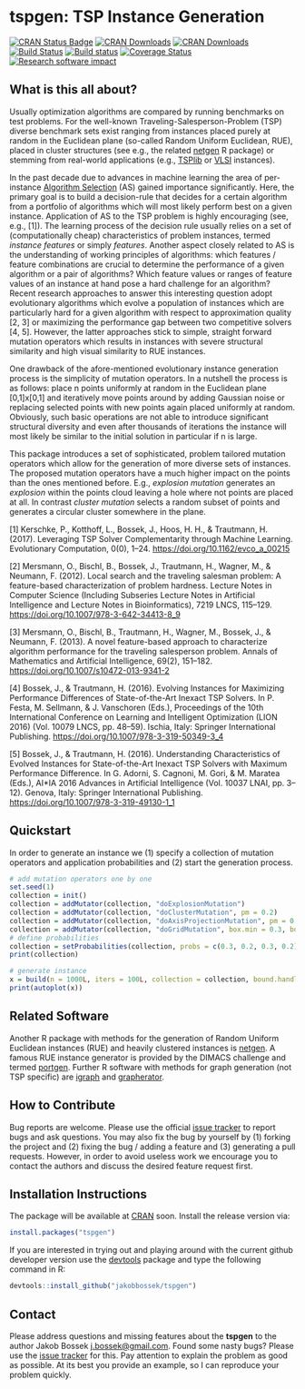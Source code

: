 # tspgen: TSP Instance Generation

[![CRAN Status Badge](http://www.r-pkg.org/badges/version/tspgen)](http://cran.r-project.org/web/packages/tspgen)
[![CRAN Downloads](http://cranlogs.r-pkg.org/badges/tspgen)](http://cran.rstudio.com/web/packages/tspgen/index.html)
[![CRAN Downloads](http://cranlogs.r-pkg.org/badges/grand-total/tspgen?color=orange)](http://cran.rstudio.com/web/packages/tspgen/index.html)
[![Build Status](https://travis-ci.org/jakobbossek/tspgen.svg?branch=master)](https://travis-ci.org/jakobbossek/tspgen)
[![Build status](https://ci.appveyor.com/api/projects/status/eu0nns2dsgocwntw/branch/master?svg=true)](https://ci.appveyor.com/project/jakobbossek/tspgen/branch/master)
[![Coverage Status](https://coveralls.io/repos/github/jakobbossek/tspgen/badge.svg?branch=master)](https://coveralls.io/github/jakobbossek/tspgen?branch=master)
[![Research software impact](http://depsy.org/api/package/cran/tspgen/badge.svg)](http://depsy.org/package/r/tspgen)

## What is this all about?

Usually optimization algorithms are compared by running benchmarks on test problems. For the well-known Traveling-Salesperson-Problem (TSP) diverse benchmark sets exist ranging from instances placed purely at random in the Euclidean plane (so-called Random Uniform Euclidean, RUE), placed in cluster structures (see e.g., the related [netgen](https://github.com/jakobbossek/netgen) R package) or stemming from real-world applications (e.g., [TSPlib](https://www.iwr.uni-heidelberg.de/groups/comopt/software/TSPLIB95/) or [VLSI](http://www.math.uwaterloo.ca/tsp/vlsi/) instances). 

In the past decade due to advances in machine learning the area of per-instance [Algorithm Selection](https://en.wikipedia.org/wiki/Algorithm_selection) (AS) gained importance significantly. Here, the primary goal is to build a decision-rule that decides for a certain algorithm from a portfolio of algorithms which will most likely perform best on a given instance. Application of AS to the TSP problem is highly encouraging (see, e.g., [1]). The learning process of the decision rule usually relies on a set of (computationally cheap) characteristics of problem instances, termed *instance features* or simply *features*. Another aspect closely related to AS is the understanding of working principles of algorithms: which features / feature combinations are crucial to determine the performance of a given algorithm or a pair of algorithms? Which feature values or ranges of feature values of an instance at hand pose a hard challenge for an algorithm?
Recent research approaches to answer this interesting question adopt evolutionary algorithms which evolve a population of instances which are particularly hard for a given algorithm with respect to approximation quality [2, 3] or maximizing the performance gap between two competitive solvers [4, 5]. However, the latter approaches stick to simple, straight forward mutation operators which results in instances with severe structural similarity and high visual similarity to RUE instances.

One drawback of the afore-mentioned evolutionary instance generation process is the simplicity of mutation operators. In a nutshell the process is as follows: place n points uniformly at random in the Euclidean plane [0,1]x[0,1] and iteratively move points around by adding Gaussian noise or replacing selected points with new points again placed uniformly at random. Obviously, such basic operations are not able to introduce significant structural diversity and even after thousands of iterations the instance will most likely be similar to the initial solution in particular if n is large.

This package introduces a set of sophisticated, problem tailored mutation operators which allow for the generation of more diverse sets of instances. The proposed mutation operators have a much higher impact on the points than the ones mentioned before. E.g., *explosion mutation* generates an *explosion* within the points cloud leaving a hole where not points are placed at all. In contrast *cluster mutation* selects a random subset of points and generates a circular cluster somewhere in the plane.

[1] Kerschke, P., Kotthoff, L., Bossek, J., Hoos, H. H., & Trautmann, H. (2017). Leveraging TSP Solver Complementarity through Machine Learning. Evolutionary Computation, 0(0), 1–24. https://doi.org/10.1162/evco_a_00215

[2] Mersmann, O., Bischl, B., Bossek, J., Trautmann, H., Wagner, M., & Neumann, F. (2012). Local search and the traveling salesman problem: A feature-based characterization of problem hardness. Lecture Notes in Computer Science (Including Subseries Lecture Notes in Artificial Intelligence and Lecture Notes in Bioinformatics), 7219 LNCS, 115–129. https://doi.org/10.1007/978-3-642-34413-8_9

[3] Mersmann, O., Bischl, B., Trautmann, H., Wagner, M., Bossek, J., & Neumann, F. (2013). A novel feature-based approach to characterize algorithm performance for the traveling salesperson problem. Annals of Mathematics and Artificial Intelligence, 69(2), 151–182. https://doi.org/10.1007/s10472-013-9341-2

[4] Bossek, J., & Trautmann, H. (2016). Evolving Instances for Maximizing Performance Differences of State-of-the-Art Inexact TSP Solvers. In P. Festa, M. Sellmann, & J. Vanschoren (Eds.), Proceedings of the 10th International Conference on Learning and Intelligent Optimization (LION 2016) (Vol. 10079 LNCS, pp. 48–59). Ischia, Italy: Springer International Publishing. https://doi.org/10.1007/978-3-319-50349-3_4

[5] Bossek, J., & Trautmann, H. (2016). Understanding Characteristics of Evolved Instances for State-of-the-Art Inexact TSP Solvers with Maximum Performance Difference. In G. Adorni, S. Cagnoni, M. Gori, & M. Maratea (Eds.), AI*IA 2016 Advances in Artificial Intelligence (Vol. 10037 LNAI, pp. 3–12). Genova, Italy: Springer International Publishing. https://doi.org/10.1007/978-3-319-49130-1_1

## Quickstart

In order to generate an instance we (1) specify a collection of mutation operators and application probabilities and (2) start the generation process.

```r
# add mutation operators one by one
set.seed(1)
collection = init()
collection = addMutator(collection, "doExplosionMutation")
collection = addMutator(collection, "doClusterMutation", pm = 0.2)
collection = addMutator(collection, "doAxisProjectionMutation", pm = 0.3)
collection = addMutator(collection, "doGridMutation", box.min = 0.3, box.max = 0.5)
# define probabilities
collection = setProbabilities(collection, probs = c(0.3, 0.2, 0.3, 0.2))
print(collection)

# generate instance
x = build(n = 1000L, iters = 100L, collection = collection, bound.handling = "uniform")
print(autoplot(x))
```


## Related Software

Another R package with methods for the generation of Random Uniform Euclidean instances (RUE) and heavily clustered instances is [netgen](https://github.com/jakobbossek/netgen). A famous RUE instance generator is provided by the DIMACS challenge and termed [portgen](http://archive.dimacs.rutgers.edu/Challenges/TSP/). Further R software with methods for graph generation (not TSP specific) are [igraph](https://igraph.org/r/) and [grapherator](https://github.com/jakobbossek/grapherator).

## How to Contribute

Bug reports are welcome. Please use the official [issue tracker](https://github.com/jakobbossek/tspgen/issues) to report bugs and ask questions. You may also fix the bug by yourself by (1) forking the project and (2) fixing the bug / adding a feature and (3) generating a pull requests. However, in order to avoid useless work we encourage you to contact the authors and discuss the desired feature request first.

## Installation Instructions

The package will be available at [CRAN](http://cran.r-project.org) soon. Install the release version via:
```r
install.packages("tspgen")
```
If you are interested in trying out and playing around with the current github developer version use the [devtools](https://github.com/hadley/devtools) package and type the following command in R:

```r
devtools::install_github("jakobbossek/tspgen")
```

## Contact

Please address questions and missing features about the **tspgen** to the author Jakob Bossek <j.bossek@gmail.com>. Found some nasty bugs? Please use the [issue tracker](https://github.com/jakobbossek/tspgen/issues) for this. Pay attention to explain the problem as good as possible. At its best you provide an example, so I can reproduce your problem quickly.




